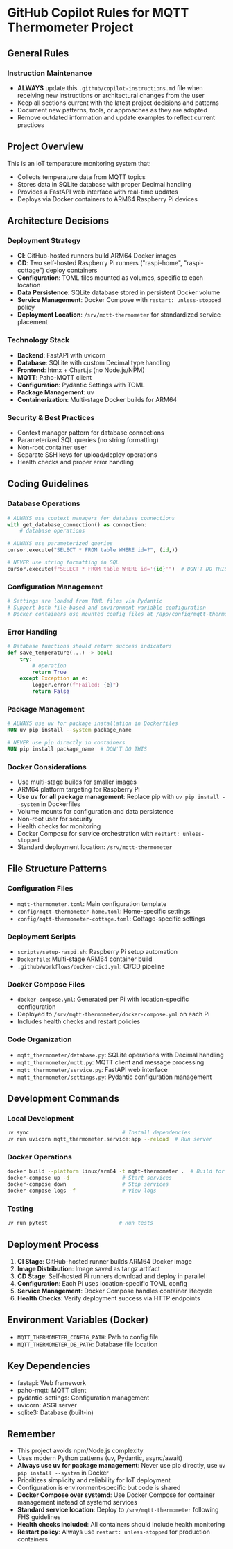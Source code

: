 # GitHub Copilot Rules for MQTT Thermometer Project

## General Rules

### Instruction Maintenance

- **ALWAYS** update this `.github/copilot-instructions.md` file when receiving new instructions or architectural changes from the user
- Keep all sections current with the latest project decisions and patterns
- Document new patterns, tools, or approaches as they are adopted
- Remove outdated information and update examples to reflect current practices

## Project Overview

This is an IoT temperature monitoring system that:

- Collects temperature data from MQTT topics
- Stores data in SQLite database with proper Decimal handling
- Provides a FastAPI web interface with real-time updates
- Deploys via Docker containers to ARM64 Raspberry Pi devices

## Architecture Decisions

### Deployment Strategy

- **CI**: GitHub-hosted runners build ARM64 Docker images
- **CD**: Two self-hosted Raspberry Pi runners ("raspi-home", "raspi-cottage") deploy containers
- **Configuration**: TOML files mounted as volumes, specific to each location
- **Data Persistence**: SQLite database stored in persistent Docker volume
- **Service Management**: Docker Compose with `restart: unless-stopped` policy
- **Deployment Location**: `/srv/mqtt-thermometer` for standardized service placement

### Technology Stack

- **Backend**: FastAPI with uvicorn
- **Database**: SQLite with custom Decimal type handling
- **Frontend**: htmx + Chart.js (no Node.js/NPM)
- **MQTT**: Paho-MQTT client
- **Configuration**: Pydantic Settings with TOML
- **Package Management**: uv
- **Containerization**: Multi-stage Docker builds for ARM64

### Security & Best Practices

- Context manager pattern for database connections
- Parameterized SQL queries (no string formatting)
- Non-root container user
- Separate SSH keys for upload/deploy operations
- Health checks and proper error handling

## Coding Guidelines

### Database Operations

```python
# ALWAYS use context managers for database connections
with get_database_connection() as connection:
    # database operations

# ALWAYS use parameterized queries
cursor.execute("SELECT * FROM table WHERE id=?", (id,))

# NEVER use string formatting in SQL
cursor.execute(f"SELECT * FROM table WHERE id='{id}'")  # DON'T DO THIS
```

### Configuration Management

```python
# Settings are loaded from TOML files via Pydantic
# Support both file-based and environment variable configuration
# Docker containers use mounted config files at /app/config/mqtt-thermometer.toml
```

### Error Handling

```python
# Database functions should return success indicators
def save_temperature(...) -> bool:
    try:
        # operation
        return True
    except Exception as e:
        logger.error(f"Failed: {e}")
        return False
```

### Package Management

```dockerfile
# ALWAYS use uv for package installation in Dockerfiles
RUN uv pip install --system package_name

# NEVER use pip directly in containers
RUN pip install package_name  # DON'T DO THIS
```

### Docker Considerations

- Use multi-stage builds for smaller images
- ARM64 platform targeting for Raspberry Pi
- **Use uv for all package management**: Replace pip with `uv pip install --system` in Dockerfiles
- Volume mounts for configuration and data persistence
- Non-root user for security
- Health checks for monitoring
- Docker Compose for service orchestration with `restart: unless-stopped`
- Standard deployment location: `/srv/mqtt-thermometer`

## File Structure Patterns

### Configuration Files

- `mqtt-thermometer.toml`: Main configuration template
- `config/mqtt-thermometer-home.toml`: Home-specific settings
- `config/mqtt-thermometer-cottage.toml`: Cottage-specific settings

### Deployment Scripts

- `scripts/setup-raspi.sh`: Raspberry Pi setup automation
- `Dockerfile`: Multi-stage ARM64 container build
- `.github/workflows/docker-cicd.yml`: CI/CD pipeline

### Docker Compose Files

- `docker-compose.yml`: Generated per Pi with location-specific configuration
- Deployed to `/srv/mqtt-thermometer/docker-compose.yml` on each Pi
- Includes health checks and restart policies

### Code Organization

- `mqtt_thermometer/database.py`: SQLite operations with Decimal handling
- `mqtt_thermometer/mqtt.py`: MQTT client and message processing
- `mqtt_thermometer/service.py`: FastAPI web interface
- `mqtt_thermometer/settings.py`: Pydantic configuration management

## Development Commands

### Local Development

```bash
uv sync                              # Install dependencies
uv run uvicorn mqtt_thermometer.service:app --reload  # Run server
```

### Docker Operations

```bash
docker build --platform linux/arm64 -t mqtt-thermometer .  # Build for Pi
docker-compose up -d                 # Start services
docker-compose down                  # Stop services
docker-compose logs -f               # View logs
```

### Testing

```bash
uv run pytest                       # Run tests
```

## Deployment Process

1. **CI Stage**: GitHub-hosted runner builds ARM64 Docker image
2. **Image Distribution**: Image saved as tar.gz artifact
3. **CD Stage**: Self-hosted Pi runners download and deploy in parallel
4. **Configuration**: Each Pi uses location-specific TOML config
5. **Service Management**: Docker Compose handles container lifecycle
6. **Health Checks**: Verify deployment success via HTTP endpoints

## Environment Variables (Docker)

- `MQTT_THERMOMETER_CONFIG_PATH`: Path to config file
- `MQTT_THERMOMETER_DB_PATH`: Database file location

## Key Dependencies

- fastapi: Web framework
- paho-mqtt: MQTT client
- pydantic-settings: Configuration management
- uvicorn: ASGI server
- sqlite3: Database (built-in)

## Remember

- This project avoids npm/Node.js complexity
- Uses modern Python patterns (uv, Pydantic, async/await)
- **Always use uv for package management**: Never use pip directly, use `uv pip install --system` in Docker
- Prioritizes simplicity and reliability for IoT deployment
- Configuration is environment-specific but code is shared
- **Docker Compose over systemd**: Use Docker Compose for container management instead of systemd services
- **Standard service location**: Deploy to `/srv/mqtt-thermometer` following FHS guidelines
- **Health checks included**: All containers should include health monitoring
- **Restart policy**: Always use `restart: unless-stopped` for production containers
